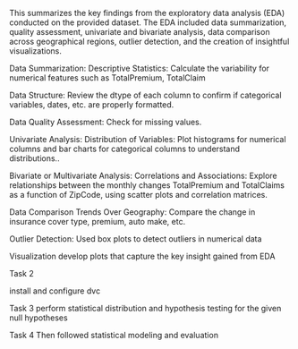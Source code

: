 
This summarizes the key findings from the exploratory data analysis (EDA) conducted on the provided dataset. The EDA included data summarization, quality assessment, univariate and bivariate analysis, data comparison across geographical regions, outlier detection, and the creation of insightful visualizations. 

Data Summarization:
Descriptive Statistics: Calculate the variability for numerical features such as TotalPremium, TotalClaim

Data Structure: Review the dtype of each column to confirm if categorical variables, dates, etc. are properly formatted.

Data Quality Assessment: Check for missing values.

Univariate Analysis:
Distribution of Variables: Plot histograms for numerical columns and bar charts for categorical columns to understand distributions..

Bivariate or Multivariate Analysis:
Correlations and Associations: Explore relationships between the monthly changes TotalPremium and TotalClaims as a function of ZipCode, using scatter plots and correlation matrices.

Data Comparison
Trends Over Geography: Compare the change in insurance cover type, premium, auto make, etc. 

Outlier Detection:
Used box plots to detect outliers in numerical data

Visualization
develop plots that capture the key insight gained from EDA

Task 2

install and configure dvc 

Task 3
perform statistical distribution and hypothesis testing for the given null hypotheses

Task 4
Then followed statistical modeling and evaluation



